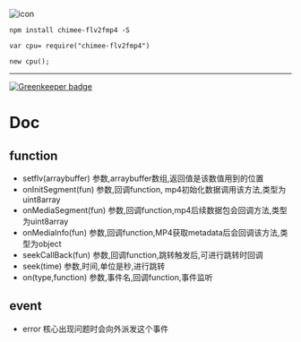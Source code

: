 ![icon](http://gao111.top/icon/giticon.png)

```
npm install chimee-flv2fmp4 -S

var cpu= require("chimee-flv2fmp4")

new cpu();
```
-----------------

[![Greenkeeper badge](https://badges.greenkeeper.io/Chimeejs/chimee-flv2fmp4.svg)](https://greenkeeper.io/)

# Doc
## function
* setflv(arraybuffer) 参数,arraybuffer数组,返回值是该数值用到的位置
* onInitSegment(fun)  参数,回调function, mp4初始化数据调用该方法,类型为uint8array
* onMediaSegment(fun) 参数,回调function,mp4后续数据包会回调方法,类型为uint8array
* onMediaInfo(fun)    参数,回调function,MP4获取metadata后会回调该方法,类型为object
* seekCallBack(fun)   参数,回调function,跳转触发后,可进行跳转时回调
* seek(time)          参数,时间,单位是秒,进行跳转
* on(type,function)   参数,事件名,回调function,事件监听

## event
* error 核心出现问题时会向外派发这个事件
	